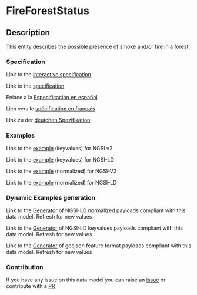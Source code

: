 # FireForestStatus

## Description 

This entity describes the possible presence of smoke and/or fire in a forest.
### Specification

Link to the [interactive specification](https://swagger.lab.fiware.org/?url=https://github.com/smart-data-models/dataModel.Forestry/blob/master/FireForestStatus/swagger.yaml)

Link to the [specification](https://github.com/smart-data-models/dataModel.Forestry/blob/master/FireForestStatus/doc/spec.md)

Enlace a la [Especificación en español](https://github.com/smart-data-models/dataModel.Forestry/blob/master/FireForestStatus/doc/spec_ES.md)

Lien vers le [spécification en français](https://github.com/smart-data-models/dataModel.Forestry/blob/master/FireForestStatus/doc/spec_FR.md)

Link zu der [deutchen Spezifikation](https://github.com/smart-data-models/dataModel.Forestry/blob/master/FireForestStatus/doc/spec_DE.md)
### Examples

Link to the [example](https://github.com/smart-data-models/dataModel.Forestry/blob/master/FireForestStatus/examples/example.json) (keyvalues) for NGSI v2

Link to the [example](https://github.com/smart-data-models/dataModel.Forestry/blob/master/FireForestStatus/examples/example.jsonld) (keyvalues) for NGSI-LD

Link to the [example](https://github.com/smart-data-models/dataModel.Forestry/blob/master/FireForestStatus/examples/example-normalized.json) (normalized) for NGSI-V2

Link to the [example](https://github.com/smart-data-models/dataModel.Forestry/blob/master/FireForestStatus/examples/example-normalized.jsonld) (normalized) for NGSI-LD
### Dynamic Examples generation

Link to the [Generator](https://smartdatamodels.org/extra/ngsi-ld_generator_v0.92.php?schemaUrl=https://raw.githubusercontent.com/smart-data-models/dataModel.Forestry/master/FireForestStatus/schema.json&email=info@smartdatamodels.org) of NGSI-LD normalized payloads compliant with this data model. Refresh for new values

Link to the [Generator](https://smartdatamodels.org/extra/ngsi-ld_generator_keyvalues_v0.92.php?schemaUrl=https://raw.githubusercontent.com/smart-data-models/dataModel.Forestry/master/FireForestStatus/schema.json&email=info@smartdatamodels.org) of NGSI-LD keyvalues payloads compliant with this data model. Refresh for new values

Link to the [Generator](https://smartdatamodels.org/extra/geojson_features_generator_v1.0.php?schemaUrl=https://raw.githubusercontent.com/smart-data-models/dataModel.Forestry/master/FireForestStatus/schema.json&email=info@smartdatamodels.org) of geojson feature format payloads compliant with this data model. Refresh for new values
### Contribution

 If you have any issue on this data model you can raise an [issue](https://github.com/smart-data-models/dataModel.Forestry/issues)  or contribute with a [PR](https://github.com/smart-data-models/dataModel.Forestry/pulls)